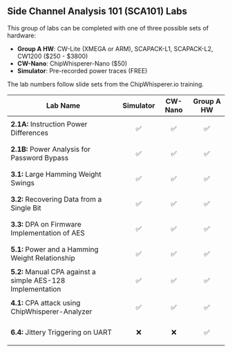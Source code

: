 ## Side Channel Analysis 101 (SCA101) Labs

This group of labs can be completed with one of three possible sets of hardware:

* **Group A HW**: CW-Lite (XMEGA or ARM), SCAPACK-L1, SCAPACK-L2, CW1200 ($250 - $3800)
* **CW-Nano**: ChipWhisperer-Nano ($50)
* **Simulator**: Pre-recorded power traces (FREE)

The lab numbers follow slide sets from the ChipWhisperer.io training.

|            Lab Name                          |  Simulator | CW-Nano | Group A HW |
|----------------------------------------------|------------|------------------|------------------|
| **2.1A:** Instruction Power Differences      | <p align="center"> ✅ </p>   | <p align="center"> ✅ </p>        |         <p align="center"> ✅ </p>      |
| **2.1B:** Power Analysis for Password Bypass |  <p align="center"> ✅ </p>       |        <p align="center"> ✅ </p>        |         <p align="center"> ✅ </p>     |
| **3.1:** Large Hamming Weight Swings                  |  <p align="center"> ✅ </p>       |       <p align="center"> ✅ </p>       |         <p align="center"> ✅ </p>      |
| **3.2:** Recovering Data from a Single Bit   |  <p align="center"> ✅ </p>       |        <p align="center"> ✅ </p>        |         <p align="center"> ✅ </p>      |
| **3.3:** DPA on Firmware Implementation of AES   |  <p align="center"> ✅ </p>       |        <p align="center"> ✅ </p>       |        <p align="center"> ✅ </p>      |
| **5.1:** Power and a Hamming Weight Relationship                  |  <p align="center"> ✅ </p>       |       <p align="center"> ✅ </p>       |         <p align="center"> ✅ </p>      |
| **5.2:** Manual CPA against a simple AES-128 Implementation  | <p align="center"> ✅ </p>       |        <p align="center"> ✅ </p>        |        <p align="center"> ✅ </p>      |
| **4.1:** CPA attack using ChipWhisperer-Analyzer             |  <p align="center"> ✅ </p>      |        <p align="center"> ✅ </p>       |         <p align="center"> ✅ </p>      |
| **6.4:** Jittery Triggering on UART          |  <p align="center">❌ </p>      |       <p align="center"> ❌ </p>        |         <p align="center"> ✅ </p>     |

